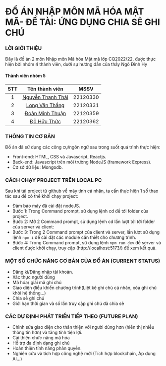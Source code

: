 # ĐỒ ÁN NHẬP MÔN MÃ HÓA MẬT MÃ- ĐỀ TÀI: ỨNG DỤNG CHIA SẺ GHI CHÚ

### LỜI GIỚI THIỆU
Đây là đồ án 2 môn Nhập môn Mã hóa Mật mã lớp CQ2022/22, được thực hiện bởi nhóm 4 thành viên, dưới sự hướng dẫn của thầy Ngô Đình Hy

#### Thành viên nhóm 5
|STT|Tên thành viên|MSSV|
|:-:|:-:|:-:|
|1|[Nguyễn Thanh Thái](https://github.com/ThaiNguyen86)|22120330|
|2|[Long Văn Thắng](https://github.com/hoangvu09)|22120331|
|3|[Đoàn Minh Thuận](https://github.com/DoanMinhThuan)|22120359|
|4|[Đỗ Hữu Thức](https://github.com/thucdo08)|22120362|

### THÔNG TIN CƠ BẢN
Đồ án đã sử dụng các công cụ/ngôn ngữ sau trong suốt quá trình thực hiện:
* Front-end: HTML, CSS và Javascript, Reactjs.
* Back-end: Javascript trên môi trường NodeJS (framework Express).
* Cơ sở dữ liệu: Mongodb.

### CÁCH CHẠY PROJECT TRÊN LOCAL PC
Sau khi tải project từ github về máy tính cá nhân, ta cần thực hiện 1 số thao tác sau để có thể khởi chạy project:
* Đảm bảo máy đã cài đặt nodeJS.
* Bước 1: Trong Command prompt, sử dụng lệnh cd để tới folder của project.
* Bước 2: Mở 2 Command prompt, sử dụng lệnh cd lần lượt tới tới folder của server và client: 
* Bước 3: Trong 2 Command prompt của client và server, lần lượt sử dụng lệnh `npm i` để cài đặt các module cần thiết cho chương trình.
* Bước 4: Trong Command prompt, sử dụng lệnh `npm run dev` để server và client được khởi chạy, truy cập (http://localhost:5173/) để xem kết quả.

<!-- ### Link ĐỒ ÁN
https://github.com/ThaiNguyen86/note-app/tree/main -->

### MỘT SỐ CHỨC NĂNG CƠ BẢN CỦA ĐỒ ÁN (CURRENT STATUS)
* Đăng kí/Đăng nhập tài khoản.
* Xác thực người dùng 
* Mã hóa/ giải mã ghi chú
* Giao diện điều khiển chương trình(Liệt kê ghi chú cá nhân, xóa ghi chú khỏi hệ thống...)
* Chia sẻ ghi chú
* Giới hạn thời gian và số lần truy cập ghi chú đã chia sẻ


### CÁC DỰ ĐỊNH PHÁT TRIỂN TIẾP THEO (FUTURE PLAN)
* Chỉnh sửa giao diện cho thân thiện với người dùng hơn (hiển thị nhiều thông tin hơn) và tăng tính tiện lợi.
* Cải thiện chức năng mã hóa
* Hỗ trợ đa định dạng ghi chú
* Hoàn thiện tính năng phân quyền.
* Nghiên cứu và tích hợp công nghệ mới (Tích hợp blockchain, Áp dụng AI...)
